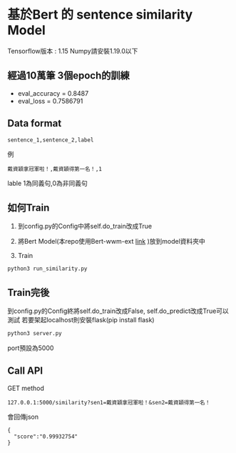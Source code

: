 # 基於Bert 的 sentence similarity Model
Tensorflow版本 : 1.15
Numpy請安裝1.19.0以下

## 經過10萬筆 3個epoch的訓練
- eval_accuracy = 0.8487
- eval_loss = 0.7586791

## Data format
```
sentence_1,sentence_2,label
```
例
```
戴資穎拿冠軍啦！,戴資穎得第一名！,1
```
lable 1為同義句,0為非同義句

## 如何Train
1. 到config.py的Config中將self.do_train改成True

2. 將Bert Model(本repo使用Bert-wwm-ext [link](https://github.com/ymcui/Chinese-BERT-wwm) )放到model資料夾中

3. Train
```
python3 run_similarity.py
```
## Train完後
到config.py的Config終將self.do_train改成False, self.do_predict改成True可以測試
若要架起localhost則安裝flask(pip install flask)
```python
python3 server.py
```
port預設為5000

## Call API
GET method
```
127.0.0.1:5000/similarity?sen1=戴資穎拿冠軍啦！&sen2=戴資穎得第一名！
```
會回傳json
```
{
  "score":"0.99932754"
}
```

